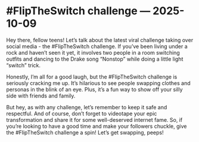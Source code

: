 # #FlipTheSwitch challenge — 2025-10-09

Hey there, fellow teens! Let’s talk about the latest viral challenge taking over social media - the #FlipTheSwitch challenge. If you’ve been living under a rock and haven’t seen it yet, it involves two people in a room switching outfits and dancing to the Drake song “Nonstop” while doing a little light “switch” trick.

Honestly, I’m all for a good laugh, but the #FlipTheSwitch challenge is seriously cracking me up. It’s hilarious to see people swapping clothes and personas in the blink of an eye. Plus, it’s a fun way to show off your silly side with friends and family. 

But hey, as with any challenge, let’s remember to keep it safe and respectful. And of course, don’t forget to videotape your epic transformation and share it for some well-deserved internet fame. So, if you’re looking to have a good time and make your followers chuckle, give the #FlipTheSwitch challenge a spin! Let’s get swapping, peeps!